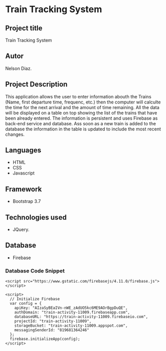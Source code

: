 
# Train Tracking System

## Project title

Train Tracking System

## Autor

Nelson Diaz.

## Project Description

This application allows the user to enter information abouth the Trains (Name, first departure time, frequenc, etc.) then the computer will calculte the time for the next arrival and the amount of time remaining. 
All the data will be displayed on a table on top showing the list of the trains that have been already entered.
The information is persistent and uses Firebase as back-end service and database.
Ass soon as a new train is added to the database the information in the table is updated to include the most recent changes.

## Languages

* HTML
* CSS
* Javascript

## Framework

* Bootstrap 3.7

## Technologies used

* JQuery.

## Database

* Firebase

### Database Code Snippet

```
<script src="https://www.gstatic.com/firebasejs/4.11.0/firebase.js"></script>

<script>
  // Initialize Firebase
  var config = {
    apiKey: "AIzaSyBEaIVn-nWE_zAdUO5kc6ME9AOrBgpDuQE",
    authDomain: "train-activity-11009.firebaseapp.com",
    databaseURL: "https://train-activity-11009.firebaseio.com",
    projectId: "train-activity-11009",
    storageBucket: "train-activity-11009.appspot.com",
    messagingSenderId: "819681364246"
  };
  firebase.initializeApp(config);
</script>
```

